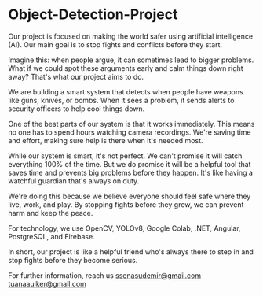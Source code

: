 # Object-Detection-Project
Our project is focused on making the world safer using artificial intelligence (AI). Our main goal is to stop fights and conflicts before they start.

Imagine this: when people argue, it can sometimes lead to bigger problems. What if we could spot these arguments early and calm things down right away? That's what our project aims to do.

We are building a smart system that detects when people have weapons like guns, knives, or bombs. When it sees a problem, it sends alerts to security officers to help cool things down.

One of the best parts of our system is that it works immediately. This means no one has to spend hours watching camera recordings. We're saving time and effort, making sure help is there when it's needed most.

While our system is smart, it's not perfect. We can't promise it will catch everything 100% of the time. But we do promise it will be a helpful tool that saves time and prevents big problems before they happen. It's like having a watchful guardian that's always on duty.

We're doing this because we believe everyone should feel safe where they live, work, and play. By stopping fights before they grow, we can prevent harm and keep the peace.

For technology, we use OpenCV, YOLOv8, Google Colab, .NET, Angular, PostgreSQL, and Firebase.

In short, our project is like a helpful friend who's always there to step in and stop fights before they become serious.

For further information, reach us
ssenasudemir@gmail.com
tuanaaulker@gmail.com
